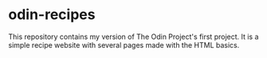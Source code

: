 # odin-recipes

This repository contains my version of The Odin Project's first project. It is a simple recipe website with several pages made with the HTML basics.